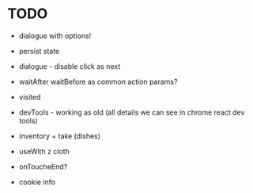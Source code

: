 # TODO

- dialogue with options!
- persist state
- dialogue - disable click as next
- waitAfter waitBefore as common action params?
- visited
- devTools - working as old (all details we can see in chrome react dev tools)
- inventory + take (dishes)
- useWith z cloth



- onToucheEnd?
- cookie info
